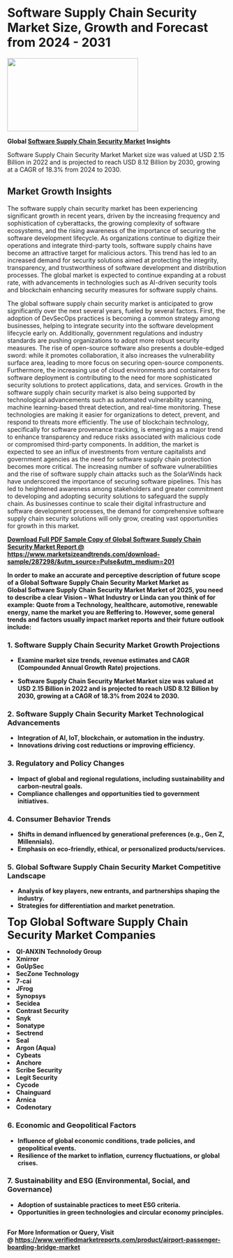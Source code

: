 <H1>Software Supply Chain Security Market Size, Growth and Forecast from 2024 - 2031</H1><img class="aligncenter size-medium wp-image-584254" src="https://thirdeyenews.in/wp-content/uploads/2024/09/Global-Market-Research-300x168.jpeg" alt="" width="300" height="168" /><p><strong>Global&nbsp;<a href="https://www.marketsizeandtrends.com/download-sample/287298/&amp;utm_source=Pulse&amp;utm_medium=201">Software Supply Chain Security Market</a> Insights</strong></p><p>Software Supply Chain Security Market Market size was valued at USD 2.15 Billion in 2022 and is projected to reach USD 8.12 Billion by 2030, growing at a CAGR of 18.3% from 2024 to 2030.</p><p><h2>Market Growth Insights</h2> <p>The software supply chain security market has been experiencing significant growth in recent years, driven by the increasing frequency and sophistication of cyberattacks, the growing complexity of software ecosystems, and the rising awareness of the importance of securing the software development lifecycle. As organizations continue to digitize their operations and integrate third-party tools, software supply chains have become an attractive target for malicious actors. This trend has led to an increased demand for security solutions aimed at protecting the integrity, transparency, and trustworthiness of software development and distribution processes. The global market is expected to continue expanding at a robust rate, with advancements in technologies such as AI-driven security tools and blockchain enhancing security measures for software supply chains.</p> <p><strong><a href="#"></a></strong></p> <p>The global software supply chain security market is anticipated to grow significantly over the next several years, fueled by several factors. First, the adoption of DevSecOps practices is becoming a common strategy among businesses, helping to integrate security into the software development lifecycle early on. Additionally, government regulations and industry standards are pushing organizations to adopt more robust security measures. The rise of open-source software also presents a double-edged sword: while it promotes collaboration, it also increases the vulnerability surface area, leading to more focus on securing open-source components. Furthermore, the increasing use of cloud environments and containers for software deployment is contributing to the need for more sophisticated security solutions to protect applications, data, and services. Growth in the software supply chain security market is also being supported by technological advancements such as automated vulnerability scanning, machine learning-based threat detection, and real-time monitoring. These technologies are making it easier for organizations to detect, prevent, and respond to threats more efficiently. The use of blockchain technology, specifically for software provenance tracking, is emerging as a major trend to enhance transparency and reduce risks associated with malicious code or compromised third-party components. In addition, the market is expected to see an influx of investments from venture capitalists and government agencies as the need for software supply chain protection becomes more critical. The increasing number of software vulnerabilities and the rise of software supply chain attacks such as the SolarWinds hack have underscored the importance of securing software pipelines. This has led to heightened awareness among stakeholders and greater commitment to developing and adopting security solutions to safeguard the supply chain. As businesses continue to scale their digital infrastructure and software development processes, the demand for comprehensive software supply chain security solutions will only grow, creating vast opportunities for growth in this market.</p> <p><strong><a href="#"></p><p><span class=""><strong>Download Full PDF Sample Copy of Global Software Supply Chain Security Market Report</strong> @ <a href="https://www.marketsizeandtrends.com/download-sample/287298/&amp;utm_source=Pulse&amp;utm_medium=201" target="_blank">https://www.marketsizeandtrends.com/download-sample/287298/&amp;utm_source=Pulse&amp;utm_medium=201</a></span></p><p>In order to make an accurate and perceptive description of future scope of a Global&nbsp;Software Supply Chain Security Market Market as Global&nbsp;Software Supply Chain Security Market Market of 2025, you need to describe a clear Vision &ndash; What Industry or Linda can you think of for example: Quote from a Technology, healthcare, automotive, renewable energy, name the market you are Reffering to. However, some general trends and factors usually impact market reports and their future outlook include:</p><h3>1.&nbsp;<strong>Software Supply Chain Security Market Growth Projections</strong></h3><ul><li>Examine market size trends, revenue estimates and CAGR (Compounded Annual Growth Rate) projections.</li><li><p>Software Supply Chain Security Market Market size was valued at USD 2.15 Billion in 2022 and is projected to reach USD 8.12 Billion by 2030, growing at a CAGR of 18.3% from 2024 to 2030.</p></li></ul><h3>2.&nbsp;<strong>Software Supply Chain Security Market Technological Advancements</strong></h3><ul><li>Integration of AI, IoT, blockchain, or automation in the industry.</li><li>Innovations driving cost reductions or improving efficiency.</li></ul><h3>3.&nbsp;<strong>Regulatory and Policy Changes</strong></h3><ul><li>Impact of global and regional regulations, including sustainability and carbon-neutral goals.</li><li>Compliance challenges and opportunities tied to government initiatives.</li></ul><h3>4.&nbsp;<strong>Consumer Behavior Trends</strong></h3><ul><li>Shifts in demand influenced by generational preferences (e.g., Gen Z, Millennials).</li><li>Emphasis on eco-friendly, ethical, or personalized products/services.</li></ul><h3>5.&nbsp;<strong>Global Software Supply Chain Security Market Competitive Landscape</strong></h3><ul><li>Analysis of key players, new entrants, and partnerships shaping the industry.</li><li>Strategies for differentiation and market penetration.</li></ul><p data-pm-slice="1 1 []"><span style="color: inherit; font-family: inherit; font-size: 25px;">Top Global Software Supply Chain Security Market Companies</span></p><div class="" data-test-id=""><p><li>QI-ANXIN Technolody Group</li><li> Xmirror</li><li> GoUpSec</li><li> SecZone Technology</li><li> 7-cai</li><li> JFrog</li><li> Synopsys</li><li> Secidea</li><li> Contrast Security</li><li> Snyk</li><li> Sonatype</li><li> Sectrend</li><li> Seal</li><li> Argon (Aqua)</li><li> Cybeats</li><li> Anchore</li><li> Scribe Security</li><li> Legit Security</li><li> Cycode</li><li> Chainguard</li><li> Arnica</li><li> Codenotary</li></p></div><h3>6.&nbsp;<strong>Economic and Geopolitical Factors</strong></h3><ul><li>Influence of global economic conditions, trade policies, and geopolitical events.</li><li>Resilience of the market to inflation, currency fluctuations, or global crises.</li></ul><h3>7.&nbsp;<strong>Sustainability and ESG (Environmental, Social, and Governance)</strong></h3><ul><li>Adoption of sustainable practices to meet ESG criteria.</li><li>Opportunities in green technologies and circular economy principles.</li></ul><h2><strong style="font-size: 14px;">For More Information or Query, Visit @&nbsp;</strong><a style="background-color: #ffffff; font-size: 14px;" href="https://www.marketsizeandtrends.com/report/software-supply-chain-security-market/" target="_blank">https://www.verifiedmarketreports.com/product/airport-passenger-boarding-bridge-market</a></h2>
